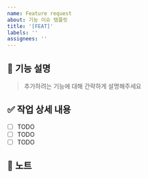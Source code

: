 ```yaml
---
name: Feature request
about: 기능 이슈 템플릿
title: '[FEAT]'
labels: ''
assignees: ''
---
```


## 🚀 기능 설명

> 추가하려는 기능에 대해 간략하게 설명해주세요

## ✅ 작업 상세 내용

- [ ] TODO
- [ ] TODO
- [ ] TODO

## 📢 노트
